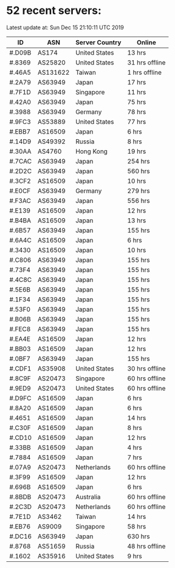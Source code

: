 # 52 recent servers:

Latest update at: Sun Dec 15 21:10:11 UTC 2019

| ID | ASN | Server Country | Online |
| -- | --- | -------------- | ------ |
| #.D09B | AS174 | United States | 13 hrs |
| #.8369 | AS25820 | United States | 31 hrs offline |
| #.46A5 | AS131622 | Taiwan | 1 hrs offline |
| #.2A79 | AS63949 | Japan | 17 hrs |
| #.7F1D | AS63949 | Singapore | 11 hrs |
| #.42A0 | AS63949 | Japan | 75 hrs |
| #.3988 | AS63949 | Germany | 78 hrs |
| #.9FC3 | AS53889 | United States | 77 hrs |
| #.EBB7 | AS16509 | Japan | 6 hrs |
| #.14D9 | AS49392 | Russia | 8 hrs |
| #.30AA | AS4760 | Hong Kong | 19 hrs |
| #.7CAC | AS63949 | Japan | 254 hrs |
| #.2D2C | AS63949 | Japan | 560 hrs |
| #.3CF2 | AS16509 | Japan | 10 hrs |
| #.E0CF | AS63949 | Germany | 279 hrs |
| #.F3AC | AS63949 | Japan | 556 hrs |
| #.E139 | AS16509 | Japan | 12 hrs |
| #.B4BA | AS16509 | Japan | 13 hrs |
| #.6B57 | AS63949 | Japan | 155 hrs |
| #.6A4C | AS16509 | Japan | 6 hrs |
| #.3430 | AS16509 | Japan | 10 hrs |
| #.C806 | AS63949 | Japan | 155 hrs |
| #.73F4 | AS63949 | Japan | 155 hrs |
| #.4C8C | AS63949 | Japan | 155 hrs |
| #.5E6B | AS63949 | Japan | 155 hrs |
| #.1F34 | AS63949 | Japan | 155 hrs |
| #.53F0 | AS63949 | Japan | 155 hrs |
| #.B06B | AS63949 | Japan | 155 hrs |
| #.FEC8 | AS63949 | Japan | 155 hrs |
| #.EA4E | AS16509 | Japan | 12 hrs |
| #.BB03 | AS16509 | Japan | 12 hrs |
| #.0BF7 | AS63949 | Japan | 155 hrs |
| #.CDF1 | AS35908 | United States | 30 hrs offline |
| #.8C9F | AS20473 | Singapore | 60 hrs offline |
| #.9ED9 | AS20473 | United States | 60 hrs offline |
| #.D9FC | AS16509 | Japan | 6 hrs |
| #.8A20 | AS16509 | Japan | 6 hrs |
| #.4651 | AS16509 | Japan | 14 hrs |
| #.C30F | AS16509 | Japan | 8 hrs |
| #.CD10 | AS16509 | Japan | 12 hrs |
| #.33BB | AS16509 | Japan | 4 hrs |
| #.7884 | AS16509 | Japan | 7 hrs |
| #.07A9 | AS20473 | Netherlands | 60 hrs offline |
| #.3F99 | AS16509 | Japan | 12 hrs |
| #.696B | AS16509 | Japan | 6 hrs |
| #.8BDB | AS20473 | Australia | 60 hrs offline |
| #.2C3D | AS20473 | Netherlands | 60 hrs offline |
| #.7E1D | AS3462 | Taiwan | 14 hrs |
| #.EB76 | AS9009 | Singapore | 58 hrs |
| #.DC16 | AS63949 | Japan | 630 hrs |
| #.8768 | AS51659 | Russia | 48 hrs offline |
| #.1602 | AS35916 | United States | 9 hrs |

